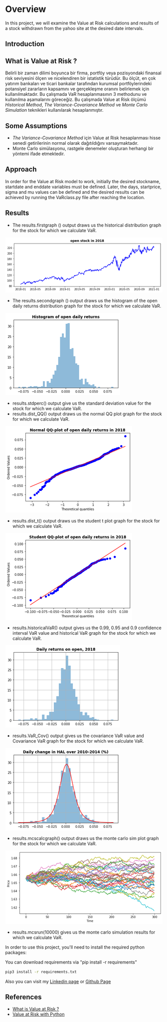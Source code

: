 # Overview

In this project, we will examine the Value at Risk calculations and results of a stock withdrawn from the yahoo site at the desired date intervals.

## Introduction

## What is Value at Risk ?

Belirli bir zaman dilimi boyunca bir firma, portföy veya pozisyondaki finansal risk seviyesini ölçen ve nicelendiren bir istatistik türüdür. Bu ölçüt, en çok yatırım bankaları ve ticari bankalar tarafından kurumsal portföylerindeki potansiyel zararların kapsamını ve gerçekleşme oranını belirlemek için kullanılmaktadır.
Bu çalışmada VaR hesaplanmasının 3 methodunu ve kullanılma aşamalarını göreceğiz. Bu çalışmada Value at Risk ölçümü *Historical Method*, *The Variance-Covariance Method* ve *Monte Carlo Simulation* teknikleri kullanılarak hesaplanmıştır. 

## Some Assumptions

- *The Variance-Covariance Method* için Value at Risk hesaplanması hisse senedi getirilerinin normal olarak dağıtıldığını varsaymaktadır. 
- Monte Carlo simülasyonu, rastgele denemeler oluşturan herhangi bir yöntemi ifade etmektedir.

## Approach

In order for the Value at Risk model to work, initially the desired stockname, startdate and enddate variables must be defined. 
Later, the days, startprice, sigma and mu values can be defined and the desired results can be achieved by running the VaRclass.py file after reaching the location.

## Results

- The results.firstgraph () output draws us the historical distribution graph for the stock for which we calculate VaR.

![Stock Trading Dist](./Extra/HistDist.png)

- The results.secondgraph () output draws us the histogram of the open daily returns distribution graph for the stock for which we calculate VaR.

![Stock Trading Dist_2](./Extra/DailyReturn.png)

- results.stdperc() output give us the standard deviation value for the stock for which we calculate VaR.
- results.dist_QQ() output draws us the normal QQ plot graph for the stock for which we calculate VaR.

![Stock Trading Dist_3](./Extra/NormalQQ.png)

- results.dist_t() output draws us the student t plot graph for the stock for which we calculate VaR.

![Stock Trading Dist_4](./Extra/student_t.png)

- results.historicalVaR() output gives us the 0.99, 0.95 and 0.9 confidence interval VaR value and historical VaR graph for the stock for which we calculate VaR.

![Stock Trading Dist_5](./Extra/historicvar.png)

- results.VaR_Cov() output gives us the covariance VaR value and Covariance VaR graph for the stock for which we calculate VaR.

![Stock Trading Dist_6](./Extra/Cov.png)

- results.mcscalcgraph() output draws us the monte carlo sim plot graph for the stock for which we calculate VaR.

![Stock Trading Dist_7](./Extra/MonteCarloSim.png)

- results.mcsrun(10000) gives us the monte carlo simulation results for which we calculate VaR.

In order to use this project, you'll need to install the required python packages:

You can download requirements via "pip install -r requirements"

```bash
pip3 install -r requirements.txt
```

Also you can visit my [Linkedin page](https://www.linkedin.com/in/taylan-polat/) or [Github Page](https://github.com/taylan95?tab=repositories)

## References

- [What is Value at Risk ?](https://www.investopedia.com/terms/v/var.asp)
- [Value at Risk with Python](https://risk-engineering.org/VaR/) 